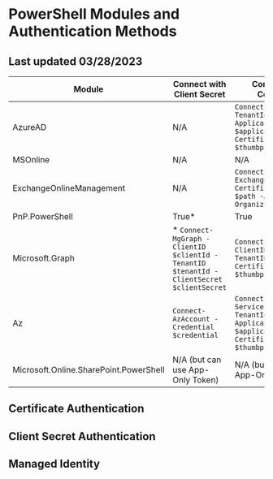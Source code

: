 # PowerShell Modules and Authentication Methods
## Last updated 03/28/2023

| Module | Connect with Client Secret | Connect with Certificate |
| --- | --- | --- |
| AzureAD | N/A | `Connect-AzureAD -TenantId $tenantId -ApplicationId $applicationId -CertificateThumbprint $thumbprint` |
| MSOnline | N/A | N/A |
| ExchangeOnlineManagement | N/A | `Connect-ExchangeOnline -CertificateFilePath $path -AppId $appId -Organization $org` |
| PnP.PowerShell | True* | True | `Connect-PnPOnline -Url $url -ClientId $clientId -ClientSecret $clientSecret` | `Connect-PnPOnline -Url $url -ClientId $clientId -Thumbprint $CertThumbprint` |
| Microsoft.Graph | * `Connect-MgGraph -ClientID $clientId -TenantID $tenantId -ClientSecret $clientSecret` | `Connect-MgGraph -ClientID $clientId -TenantID $tenantId -CertificateThumbprint $thumbprint` |
| Az |`Connect-AzAccount -Credential $credential` | `Connect-AzAccount -ServicePrincipal -TenantId $tenantId -ApplicationId $applicationId -CertificateThumbprint $thumbprint` |
| Microsoft.Online.SharePoint.PowerShell | N/A  (but can use App-Only Token)  | N/A  (but can use App-Only Token) |


## Certificate Authentication

## Client Secret Authentication

## Managed Identity
